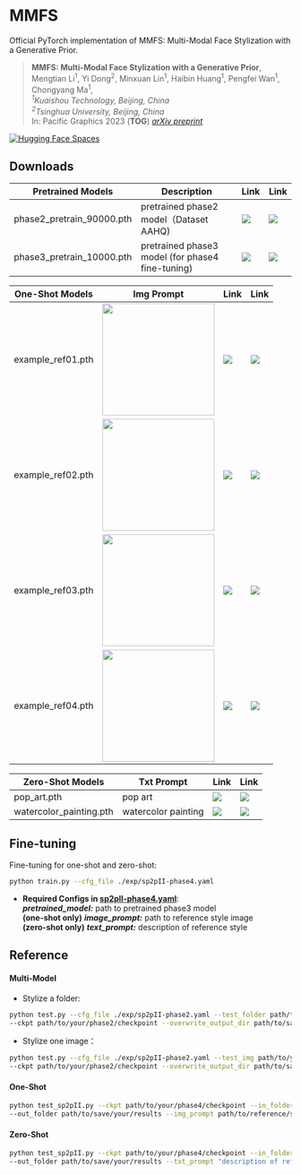 # MMFS 

Official PyTorch implementation of MMFS: Multi-Modal Face Stylization with a Generative Prior.


> **MMFS: Multi-Modal Face Stylization with a Generative Prior**,             
> Mengtian Li<sup>1</sup>, Yi Dong<sup>2</sup>, Minxuan Lin<sup>1</sup>, Haibin Huang<sup>1</sup>, Pengfei Wan<sup>1</sup>, Chongyang Ma<sup>1</sup>,    
> _<sup>1</sup>Kuaishou Technology, Beijing, China_  
> _<sup>2</sup>Tsinghua University, Beijing, China_  
> In: Pacific Graphics 2023 (**TOG**) 
> *[arXiv preprint](https://arxiv.org/abs/2305.18009)* 

[![Hugging Face Spaces](https://img.shields.io/badge/%F0%9F%A4%97%20Hugging%20Face-Spaces-blue)](https://huggingface.co/spaces/dongyi/MMFS)



## Downloads

| Pretrained Models | Description | Link | Link |
| --- | --- | --- | --- |
|phase2_pretrain_90000.pth | pretrained phase2 model（Dataset AAHQ) | [![](https://img.shields.io/static/v1?message=Baidu%20Netdisk&logo=googlecolab&labelColor=5c5c5c&color=0f80c1&label=%20&style=flat)](https://pan.baidu.com/s/1rz7rPjngmdcL28sWwPJmKw?pwd=2xsg) | [![](https://img.shields.io/static/v1?message=Google%20Drive&logo=googlecolab&labelColor=5c5c5c&color=0f80c1&label=%20&style=flat)](https://drive.google.com/file/d/1jPXIR5UqkWS7chsMZ-SR-yAs0WIGCO3p/view?usp=drive_link)  
|phase3_pretrain_10000.pth | pretrained phase3 model (for phase4 fine-tuning) | [![](https://img.shields.io/static/v1?message=Baidu%20Netdisk&logo=googlecolab&labelColor=5c5c5c&color=0f80c1&label=%20&style=flat)](https://pan.baidu.com/s/1w2OLkAUSPQbwxXu_30naCw?pwd=ncm9) | [![](https://img.shields.io/static/v1?message=Google%20Drive&logo=googlecolab&labelColor=5c5c5c&color=0f80c1&label=%20&style=flat)](https://drive.google.com/file/d/12AfgFfOs8PjagtYwglmO9bquO2AEzPof/view?usp=drive_link)

| One-Shot Models | Img Prompt | Link | Link |
| --- | --- | --- | --- |
|example_ref01.pth | <img src="example/reference/01.png" width="200px"> | [![](https://img.shields.io/static/v1?message=Baidu%20Netdisk&logo=googlecolab&labelColor=5c5c5c&color=0f80c1&label=%20&style=flat)](https://pan.baidu.com/s/1S2YCXh14hLq2bILW3asmQw?pwd=wjmd) | [![](https://img.shields.io/static/v1?message=Google%20Drive&logo=googlecolab&labelColor=5c5c5c&color=0f80c1&label=%20&style=flat)](https://drive.google.com/file/d/1nip981zqzASsPu6EiRRXBYvHOAosqPMj/view?usp=drive_link)  
|example_ref02.pth | <img src="example/reference/02.png" width="200px"> | [![](https://img.shields.io/static/v1?message=Baidu%20Netdisk&logo=googlecolab&labelColor=5c5c5c&color=0f80c1&label=%20&style=flat)](https://pan.baidu.com/s/17uclEk1bPOmwjDDtU9rtuQ?pwd=qvjx) | [![](https://img.shields.io/static/v1?message=Google%20Drive&logo=googlecolab&labelColor=5c5c5c&color=0f80c1&label=%20&style=flat)](https://drive.google.com/file/d/1Lq1PqeHKWbNgoIFsCHCSzXPIKmHRDtlh/view?usp=drive_link)  
|example_ref03.pth | <img src="example/reference/03.png" width="200px"> | [![](https://img.shields.io/static/v1?message=Baidu%20Netdisk&logo=googlecolab&labelColor=5c5c5c&color=0f80c1&label=%20&style=flat)](https://pan.baidu.com/s/1ma6ueCq0o45mWEC8uSnecg?pwd=37md) | [![](https://img.shields.io/static/v1?message=Google%20Drive&logo=googlecolab&labelColor=5c5c5c&color=0f80c1&label=%20&style=flat)](https://drive.google.com/file/d/1UCBpnT7BC4fd1l7vu7YalyPz8ugPbom8/view?usp=drive_link)  
|example_ref04.pth | <img src="example/reference/04.png" width="200px"> | [![](https://img.shields.io/static/v1?message=Baidu%20Netdisk&logo=googlecolab&labelColor=5c5c5c&color=0f80c1&label=%20&style=flat)](https://pan.baidu.com/s/1Q60Jejc9EuE3lDr7-mPv1w?pwd=x8d4) | [![](https://img.shields.io/static/v1?message=Google%20Drive&logo=googlecolab&labelColor=5c5c5c&color=0f80c1&label=%20&style=flat)](https://drive.google.com/file/d/1qEjDFsX-z1anpDr54dP5VG2LmSS1DU3R/view?usp=drive_link)  

| Zero-Shot Models | Txt Prompt | Link | Link |
| --- | --- | --- | --- |
|pop_art.pth | pop art | [![](https://img.shields.io/static/v1?message=Baidu%20Netdisk&logo=googlecolab&labelColor=5c5c5c&color=0f80c1&label=%20&style=flat)](https://pan.baidu.com/s/1hkjJQrwIPHWEasZmL3aViA?pwd=4uxi) | [![](https://img.shields.io/static/v1?message=Google%20Drive&logo=googlecolab&labelColor=5c5c5c&color=0f80c1&label=%20&style=flat)](https://drive.google.com/file/d/17a0OJjF4PuSCIouDMnVuc5iiGLRPZhOx/view?usp=drive_link)  
|watercolor_painting.pth | watercolor painting | [![](https://img.shields.io/static/v1?message=Baidu%20Netdisk&logo=googlecolab&labelColor=5c5c5c&color=0f80c1&label=%20&style=flat)](https://pan.baidu.com/s/1kQHr0Plbcux9cZ9GOdfWNA?pwd=atve) | [![](https://img.shields.io/static/v1?message=Google%20Drive&logo=googlecolab&labelColor=5c5c5c&color=0f80c1&label=%20&style=flat)](https://drive.google.com/file/d/1QGgzsiXQgJt_gjRMFQbv5_qS0kgntzBV/view?usp=drive_link)  


## Fine-tuning

Fine-tuning for one-shot and zero-shot:
```bash
python train.py --cfg_file ./exp/sp2pII-phase4.yaml
```
- **Required Configs in [sp2pII-phase4.yaml](exp/sp2pII-phase4.yaml)**:   
***pretrained_model:*** path to pretrained phase3 model   
**(one-shot only)** ***image_prompt:*** path to reference style image   
**(zero-shot only)** ***text_prompt:*** description of reference style   



## Reference
#### Multi-Model

- Stylize a folder:  
```bash
python test.py --cfg_file ./exp/sp2pII-phase2.yaml --test_folder path/to/your/test/folder 
--ckpt path/to/your/phase2/checkpoint --overwrite_output_dir path/to/save/your/results
```

- Stylize one image：
```bash
python test.py --cfg_file ./exp/sp2pII-phase2.yaml --test_img path/to/your/test/image
--ckpt path/to/your/phase2/checkpoint --overwrite_output_dir path/to/save/result
```

#### One-Shot
```bash
python test_sp2pII.py --ckpt path/to/your/phase4/checkpoint --in_folder path/to/your/test/folder 
--out_folder path/to/save/your/results --img_prompt path/to/reference/style/image --device "cpu or cuda:x"
```

#### Zero-Shot
```bash
python test_sp2pII.py --ckpt path/to/your/phase4/checkpoint --in_folder path/to/your/test/folder 
--out_folder path/to/save/your/results --txt_prompt "description of reference style" --device "cpu or cuda:x"
```
